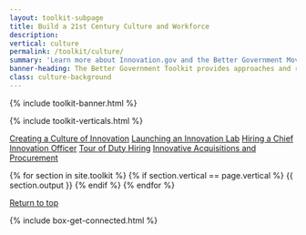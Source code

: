 ```yaml
---
layout: toolkit-subpage
title: Build a 21st Century Culture and Workforce
description:
vertical: culture
permalink: /toolkit/culture/
summary: 'Learn more about Innovation.gov and the Better Government Movement'
banner-heading: The Better Government Toolkit provides approaches and resources to build a better government through innovation.
class: culture-background
---
```


{% include toolkit-banner.html %}

{% include toolkit-verticals.html %}

<div class="culture-background toolkit-button-group-small">
	<div class="usa-grid">
	<a class="usa-button" href="#innovation-culture">Creating a Culture of Innovation</a>
	<a class="usa-button" href="#innovation-lab">Launching an Innovation Lab</a>
	<a class="usa-button" href="#CINO">Hiring a Chief Innovation Officer</a>
	<a class="usa-button" href="#tour-of-duty">Tour of Duty Hiring</a>
	<a class="usa-button" href="#acquisitions">Innovative Acquisitions and Procurement</a>
	</div>
</div>

{% for section in site.toolkit %}
{% if section.vertical == page.vertical %}
{{ section.output }}
{% endif %}
{% endfor %}

<div class="usa-grid usa-footer-return-to-top">
	<a href="#">Return to top</a>
</div>

{% include box-get-connected.html %}
